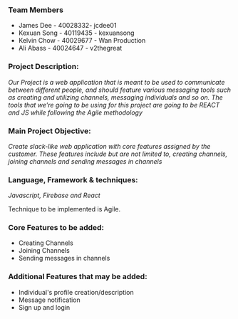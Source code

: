 ### Team Members

- James Dee - 40028332- jcdee01
- Kexuan Song  - 40119435  - kexuansong
- Kelvin Chow - 40029677 - Wan Production
- Ali Abass - 40024647 - v2thegreat

### Project Description:
_Our Project is a web application that is meant to be used to communicate between different people, and should feature various messaging tools such as creating and utilizing channels, messaging individuals and so on. The tools that we're going to be using for this project are going to be REACT and JS while following the Agile methodology_

### Main Project Objective: 
_Create slack-like web application with core features assigned by the customer. These features include but are not limited to, creating channels, joining channels and sending messages in channels_

### Language, Framework & techniques: 
_Javascript, Firebase and React_

Technique to be implemented is Agile.

### Core Features to be added: 
- Creating Channels
- Joining Channels
- Sending messages in channels

### Additional Features that may be added: 
- Individual's profile creation/description
- Message notification
- Sign up and login

